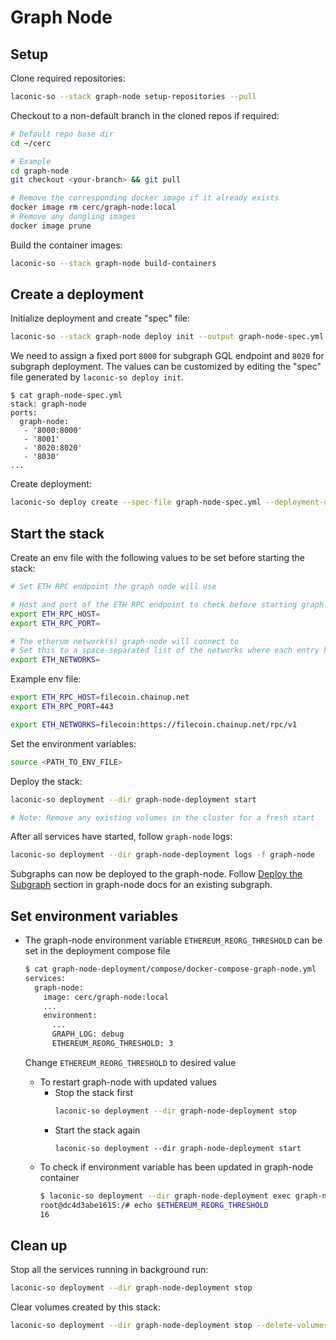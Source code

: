 # Graph Node

## Setup

Clone required repositories:

```bash
laconic-so --stack graph-node setup-repositories --pull
```

Checkout to a non-default branch in the cloned repos if required:

```bash
# Default repo base dir
cd ~/cerc

# Example
cd graph-node
git checkout <your-branch> && git pull

# Remove the corresponding docker image if it already exists
docker image rm cerc/graph-node:local
# Remove any dangling images
docker image prune
```

Build the container images:

```bash
laconic-so --stack graph-node build-containers
```

## Create a deployment

Initialize deployment and create "spec" file:

```bash
laconic-so --stack graph-node deploy init --output graph-node-spec.yml
```

We need to assign a fixed port `8000` for subgraph GQL endpoint and `8020` for subgraph deployment. The values can be
customized by editing the "spec" file generated by `laconic-so deploy init`.
```
$ cat graph-node-spec.yml
stack: graph-node
ports:
  graph-node:
   - '8000:8000'
   - '8001'
   - '8020:8020'
   - '8030'
...
```

Create deployment:

```bash
laconic-so deploy create --spec-file graph-node-spec.yml --deployment-dir graph-node-deployment
```

## Start the stack

Create an env file with the following values to be set before starting the stack:

```bash
# Set ETH RPC endpoint the graph node will use

# Host and port of the ETH RPC endpoint to check before starting graph-node
export ETH_RPC_HOST=
export ETH_RPC_PORT=

# The etherum network(s) graph-node will connect to
# Set this to a space-separated list of the networks where each entry has the form NAME:URL
export ETH_NETWORKS=
```

Example env file:

```bash
export ETH_RPC_HOST=filecoin.chainup.net
export ETH_RPC_PORT=443

export ETH_NETWORKS=filecoin:https://filecoin.chainup.net/rpc/v1
```

Set the environment variables:

```bash
source <PATH_TO_ENV_FILE>
```

Deploy the stack:

```bash
laconic-so deployment --dir graph-node-deployment start

# Note: Remove any existing volumes in the cluster for a fresh start
```

After all services have started, follow `graph-node` logs:

```bash
laconic-so deployment --dir graph-node-deployment logs -f graph-node
```

Subgraphs can now be deployed to the graph-node.
Follow [Deploy the Subgraph](https://github.com/graphprotocol/graph-node/blob/v0.32.0/docs/getting-started.md#24-deploy-the-subgraph) section in graph-node docs for an existing subgraph.

## Set environment variables

* The graph-node environment variable `ETHEREUM_REORG_THRESHOLD` can be set in the deployment compose file
  ```bash
  $ cat graph-node-deployment/compose/docker-compose-graph-node.yml
  services:
    graph-node:
      image: cerc/graph-node:local
      ...
      environment:
        ...
        GRAPH_LOG: debug
        ETHEREUM_REORG_THRESHOLD: 3
  ```
  Change `ETHEREUM_REORG_THRESHOLD` to desired value

  * To restart graph-node with updated values
    * Stop the stack first
      ```bash
      laconic-so deployment --dir graph-node-deployment stop
      ```
    * Start the stack again
      ```
      laconic-so deployment --dir graph-node-deployment start
      ```
  * To check if environment variable has been updated in graph-node container
      ```bash
      $ laconic-so deployment --dir graph-node-deployment exec graph-node bash
      root@dc4d3abe1615:/# echo $ETHEREUM_REORG_THRESHOLD
      16
      ```

## Clean up

Stop all the services running in background run:

```bash
laconic-so deployment --dir graph-node-deployment stop
```

Clear volumes created by this stack:

```bash
laconic-so deployment --dir graph-node-deployment stop --delete-volumes
```
